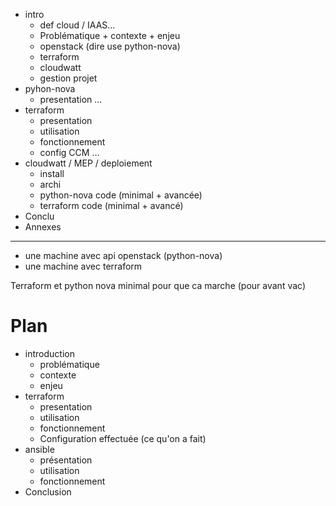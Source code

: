 - intro
	 + def cloud / IAAS...
	 + Problématique + contexte + enjeu
	 + openstack (dire use python-nova)
	 + terraform
	 + cloudwatt
	 + gestion projet
- pyhon-nova
	+ presentation ...
- terraform
	+ presentation
	+ utilisation
	+ fonctionnement
	+ config CCM ...
- cloudwatt / MEP / deploiement 
	+ install
	+ archi
	+ python-nova code (minimal + avancée)
	+ terraform code (minimal + avancé)
- Conclu
- Annexes


-----

- une machine avec api openstack (python-nova)
- une machine avec terraform

Terraform et python nova minimal pour que ca marche (pour avant vac)



# Plan

- introduction
	+ problématique
	+ contexte
	+ enjeu
- terraform
	+ presentation
	+ utilisation
	+ fonctionnement
	+ Configuration effectuée (ce qu'on a fait)
- ansible
	+ présentation
	+ utilisation
	+ fonctionnement
- Conclusion